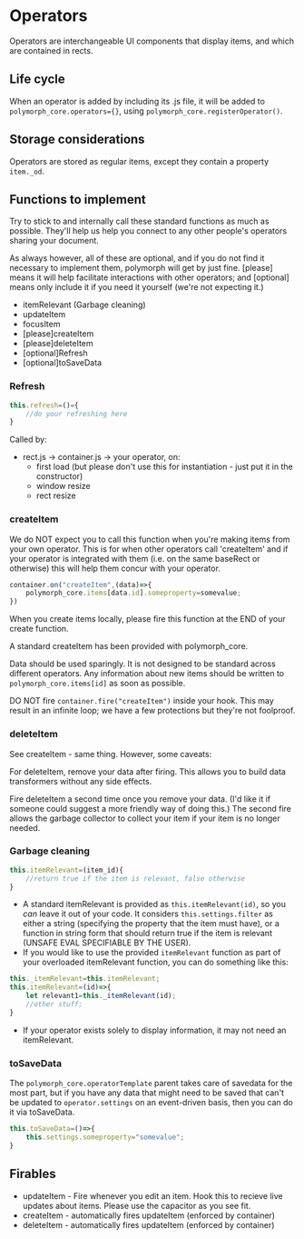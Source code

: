 # Operators
Operators are interchangeable UI components that display items, and which are contained in rects. 

## Life cycle
When an operator is added by including its .js file, it will be added to `polymorph_core.operators={}`, using `polymorph_core.registerOperator()`.

## Storage considerations
Operators are stored as regular items, except they contain a property `item._od`.
## Functions to implement
Try to stick to and internally call these standard functions as much as possible. They'll help us help you connect to any other people's operators sharing your document.

As always however, all of these are optional, and if you do not find it necessary to implement them, polymorph will get by just fine. [please] means it will help facilitate interactions with other operators; and [optional] means only include it if you need it yourself (we're not expecting it.)
- itemRelevant (Garbage cleaning)
- updateItem
- focusItem
- [please]createItem
- [please]deleteItem
- [optional]Refresh
- [optional]toSaveData
### Refresh
```javascript
this.refresh=()={
    //do your refreshing here
}
```
Called by:
- rect.js -> container.js -> your operator, on:
    - first load (but please don't use this for instantiation - just put it in the constructor)
    - window resize
    - rect resize
### createItem
We do NOT expect you to call this function when you're making items from your own operator. This is for when other operators call 'createItem' and if your operator is integrated with them (i.e. on the same baseRect or otherwise) this will help them concur with your operator.
```javascript
container.on("createItem",(data)=>{
    polymorph_core.items[data.id].someproperty=somevalue;
})
```
When you create items locally, please fire this function at the END of your create function. 

A standard createItem has been provided with polymorph_core.

Data should be used sparingly. It is not designed to be standard across different operators. Any information about new items should be written to `polymorph_core.items[id]` as soon as possible.

DO NOT fire `container.fire("createItem")` inside your hook. This may result in an infinite loop; we have a few protections but they're not foolproof.
### deleteItem
See createItem - same thing. However, some caveats:

For deleteItem, remove your data after firing. This allows you to build data transformers without any side effects.

Fire deleteItem a second time once you remove your data. (I'd like it if someone could suggest a more friendly way of doing this.) The second fire allows the garbage collector to collect your item if your item is no longer needed.

### Garbage cleaning
```javascript
this.itemRelevant=(item_id){
    //return true if the item is relevant, false otherwise
}
```
- A standard itemRelevant is provided as `this.itemRelevant(id)`, so you _can_ leave it out of your code. It considers `this.settings.filter` as either a string (specifying the property that the item must have), or a function in string form that should return true if the item is relevant (UNSAFE EVAL SPECIFIABLE BY THE USER).
- If you would like to use the provided `itemRelevant` function as part of your overloaded itemRelevant function, you can do something like this:
```javascript
this._itemRelevant=this.itemRelevant;
this.itemRelevant=(id)=>{
    let relevant1=this._itemRelevant(id);
    //other stuff;
}
```
- If your operator exists solely to display information, it may not need an itemRelevant.
### toSaveData
The `polymorph_core.operatorTemplate` parent takes care of savedata for the most part, but if you have any data that might need to be saved that can't be updated to `operator.settings` on an event-driven basis, then you can do it via toSaveData.
```javascript
this.toSaveData=()=>{
    this.settings.someproperty="somevalue";
}
```
## Firables
- updateItem - Fire whenever you edit an item. Hook this to recieve live updates about items. Please use the capacitor as you see fit.
- createItem - automatically fires updateItem (enforced by container)
- deleteItem - automatically fires updateItem (enforced by container)